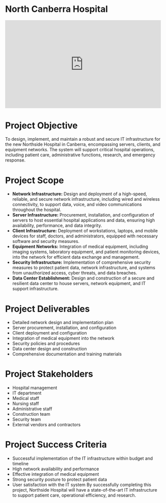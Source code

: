 # North Canberra Hospital

<div style="padding:56.25% 0 0 0;position:relative;"><iframe src="https://player.vimeo.com/video/855260278?h=7af835311d&amp;badge=0&amp;autopause=0&amp;player_id=0&amp;app_id=58479" frameborder="0" allow="autoplay; fullscreen; picture-in-picture; clipboard-write" style="position:absolute;top:0;left:0;width:100%;height:100%;" title="ACT Health Northside Hospital Animation"></iframe></div><script src="https://player.vimeo.com/api/player.js"></script>

# Project Objective
To design, implement, and maintain a robust and secure IT infrastructure for the new Northside Hospital in Canberra, encompassing servers, clients, and equipment networks. The system will support critical hospital operations, including patient care, administrative functions, research, and emergency response.

# Project Scope
- **Network Infrastructure:** Design and deployment of a high-speed, reliable, and secure network infrastructure, including wired and wireless connectivity, to support data, voice, and video communications throughout the hospital.
- **Server Infrastructure:** Procurement, installation, and configuration of servers to host essential hospital applications and data, ensuring high availability, performance, and data integrity.
- **Client Infrastructure:** Deployment of workstations, laptops, and mobile devices for staff, doctors, and administrators, equipped with necessary software and security measures.
- **Equipment Networks:** Integration of medical equipment, including imaging systems, laboratory equipment, and patient monitoring devices, into the network for efficient data exchange and management.
- **Security Infrastructure:** Implementation of comprehensive security measures to protect patient data, network infrastructure, and systems from unauthorized access, cyber threats, and data breaches.
- **Data Center Establishment:** Design and construction of a secure and resilient data center to house servers, network equipment, and IT support infrastructure.

# Project Deliverables
- Detailed network design and implementation plan
- Server procurement, installation, and configuration
- Client deployment and configuration
- Integration of medical equipment into the network
- Security policies and procedures
- Data center design and construction
- Comprehensive documentation and training materials
# Project Stakeholders
- Hospital management
- IT department
- Medical staff
- Nursing staff
- Administrative staff
- Construction team
- Security team
- External vendors and contractors
# Project Success Criteria
- Successful implementation of the IT infrastructure within budget and timeline
- High network availability and performance
- Effective integration of medical equipment
- Strong security posture to protect patient data
- User satisfaction with the IT system
By successfully completing this project, Northside Hospital will have a state-of-the-art IT infrastructure to support patient care, operational efficiency, and research.